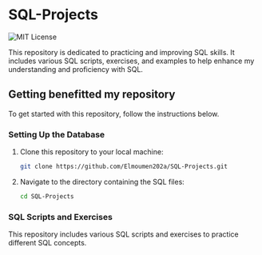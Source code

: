 # SQL-Projects

![MIT License](https://img.shields.io/badge/License-MIT-yellow.svg)

This repository is dedicated to practicing and improving SQL skills. It includes various SQL scripts, exercises, and examples to help enhance my understanding and proficiency with SQL.

## Getting benefitted my repository

To get started with this repository, follow the instructions below.

### Setting Up the Database

1. Clone this repository to your local machine:

    ```sh
    git clone https://github.com/Elmoumen202a/SQL-Projects.git
    ```

2. Navigate to the directory containing the SQL files:

    ```sh
    cd SQL-Projects
    ```
### SQL Scripts and Exercises

This repository includes various SQL scripts and exercises to practice different SQL concepts.
